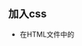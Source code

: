 ## 加入css
- 在HTML文件中的<style>便签中加入样式
- 引入外部链式表`<link type="text/css" rel="stylesheet" href="lounge.css">`,type说明信息类型为“text/css”（在HTML5中是可选的）,rel
指定了HTML文件与所链接的文件之间的关系，href指定css文件的位置

## 选择器

## Bullet Points
- 规则、选择器、属性、属性名
- 选择器可以并列，类、ID、子类
- 属性有继承性、继承覆盖性
- [W3C的CSS验证工具](https://jigsaw.w3.org/css-validator/)可以验证css文件

## 其他设置
Code                    | Effect
---                     | ---
`line-height: 1.2em`    | 设置行距，行之间的距离

## Selection
- univesal 
    - `\* {sRules}`
- element
    - `E {sRules}`
- class
    - `.class {sRules}`
- ID
    - `#ID {sRules} `
- Relation:
    - `E1 E2`, Descendant Combinator
    - `E1 > E2`, Child Combinator
    - `E1 + E2`, Adjacent Sibling Combinator
    - `E1 ~ E2`, General Sibling Combinator
- Attribution:
    - `E[attr]`, combinate the element with attr
    - `E[attr = "value"]`, combinate the element with attr which is value
    - `E[attr ~= "value"]`, combinate a element with attr, and its attr list contain value(space split)
    - `E[attr |= "value"]`, combinate a element with attr, and its attr list splited with "-" bigins with value
    - `E[attr ^= "value"]`, combinate a element with attr, and its attr's prefix contains value
    - `E[attr $= "value"]`, combinate a element with attr, and attr's suffix contains value
    - `E[attr *="value"]`, combinate a element with attr, and attr contains string value
- Pseudo-Classes Selectors
    - `E:link`, set the style for links which have not been visited
    - `E:visited`, set the style for links that have been visited
    - `E:hover`, set the style for the element when the cursor hovering above it
    - `E:active`, set the style for the element when cliking the mouse
- Strcutrual Pseudo-Class Selectors
    - `E:root`
    - `E:nth-child(n)`,parent's nth child,1,2,3,2n+1,2n,odd,even
    - `E:nth-last-child(n)`, same as the nth-child(n) but the sequence is reversed
    - `E:nth-of-type(n)`,parent's nth E type,1,2,3,2n,2n+1,odd,even
    - `E:nth-last-of-type(n)`
    - `E:first-child`
    - `E:last-child`
    - `E:first-of-type`
    - `E:last-of-type`
    - `E:only-chlid`, select the elements, which only contain one child E
    - `E:only-of-type`, select the elements,which only contain one type E
- UI Element States Pseudo-Classes Selectors
    - `E:enabled`
    - `E:diabled`
    - `E:checked`
- Not Pseudo-Classes Selectors
    - `E:not(s)`
- Group Selectors
    - `E1, E2, E3 {sRules};`

when it set \<a\> color, all the effect of pseudo of a tag will lose efficacy
#### Why call it pseudo classes?  
Because it look like a class,and you can't find it in your HTML file.  
Taking E:link as example, at first, brower will scan the link and find out which have not been visited, the browser will divide these into the unvisited category and the corresponding css takes effect.

#### Why it is called Cascading Style Sheet?
- Becase it has different kinds of style sheet and they all have priority, authors > users > defaults
- And the repetive style will be cover too

#### The pocess of finding the style of \<h1\>'s font-size
1. Collecting all the style sheets
2. Get all style about \<h1\> font-size 
3. Sorting by defaults, authors and users
4. Sorting by the priority
5. The hignest priority decide the font size of \<h1\>,if it has a conflict, the
lower has the higher priority


#### How to know the priority?
1. 3 figures 0(a) 0(b) 0(c)
2. id:a++, class:b++, elem name:c++

**others**  
- user can use `!important`to cover author's css
